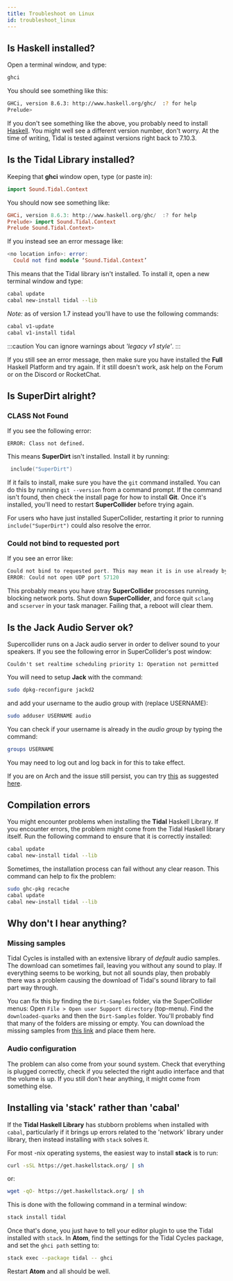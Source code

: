 ```yaml
---
title: Troubleshoot on Linux
id: troubleshoot_linux
---
```


## Is Haskell installed?

Open a terminal window, and type:

```bash
ghci
```

You should see something like this:

```bash
GHCi, version 8.6.3: http://www.haskell.org/ghc/  :? for help
Prelude>
```

If you don't see something like the above, you probably need to install [Haskell](https://www.haskell.org/). You might well see a different version number, don't worry. At the time of writing, Tidal is tested against versions right back to 7.10.3.

## Is the Tidal Library installed?

Keeping that **ghci** window open, type (or paste in):

```haskell
import Sound.Tidal.Context
```

You should now see something like:

```haskell
GHCi, version 8.6.3: http://www.haskell.org/ghc/  :? for help
Prelude> import Sound.Tidal.Context
Prelude Sound.Tidal.Context>
```

If you instead see an error message like:

```haskell
<no location info>: error:
  Could not find module ‘Sound.Tidal.Context’
```

This means that the Tidal library isn't installed. To install it, open a new terminal window and type:

```bash
cabal update
cabal new-install tidal --lib
```

*Note:* as of version 1.7 instead you'll have to use the following commands:
```bash
cabal v1-update
cabal v1-install tidal
```

:::caution
You can ignore warnings about *'legacy v1 style'*.
:::

If you still see an error message, then make sure you have installed the **Full** Haskell Platform and try again. If it still doesn't work, ask help on the Forum or on the Discord or RocketChat.

## Is SuperDirt alright?

### CLASS Not Found

If you see the following error:

```
ERROR: Class not defined.
```

This means **SuperDirt** isn't installed. Install it by running:

```c
 include("SuperDirt")
```

If it fails to install, make sure you have the `git` command installed. You can do this by running `git --version` from a command prompt. If the command isn't found, then check the install page for how to install **Git**. Once it's installed, you'll need to restart **SuperCollider** before trying again.

For users who have just installed SuperCollider, restarting it prior to running `include("SuperDirt")` could also resolve the error.

### Could not bind to requested port

If you see an error like:

```c
Could not bind to requested port. This may mean it is in use already by another application.
ERROR: Could not open UDP port 57120
```

This probably means you have stray **SuperCollider** processes running, blocking network ports. Shut down **SuperCollider**, and force quit `sclang` and `scserver` in your task manager. Failing that, a reboot will clear them.

## Is the Jack Audio Server ok?

Supercollider runs on a Jack audio server in order to deliver sound to
your speakers. If you see the following error in SuperCollider's post window:

```
Couldn't set realtime scheduling priority 1: Operation not permitted
```

You will need to setup **Jack** with the command:

```bash
sudo dpkg-reconfigure jackd2
```

and add your username to the audio group with (replace USERNAME):

```bash
sudo adduser USERNAME audio
```

You can check if your username is already in the *audio group* by typing the command:

```bash
groups USERNAME
```

You may need to log out and log back in for this to take effect.

If you are on Arch and the issue still persist, you can try [this](https://jackaudio.org/faq/linux_rt_config.html) as suggested [here](https://github.com/tidalcycles/Tidal/issues/707).

## Compilation errors

You might encounter problems when installing the **Tidal** Haskell Library. If you encounter errors, the problem might come from the Tidal Haskell library itself. Run the following command to ensure that it is correctly installed:

```bash
cabal update
cabal new-install tidal --lib
```

Sometimes, the installation process can fail without any clear reason. This command can help to fix the problem:

```bash
sudo ghc-pkg recache
cabal update
cabal new-install tidal --lib
```

## Why don't I hear anything?

### Missing samples

Tidal Cycles is installed with an extensive library of *default* audio samples. The download can sometimes fail, leaving you without any sound to play. If everything seems to be working, but not all sounds play, then probably there was a problem causing the download of Tidal's sound library to fail part way through.

You can fix this by finding the `Dirt-Samples` folder, via the SuperCollider menus: Open `File > Open user Support directory` (top-menu). Find the `downloaded-quarks` and then the `Dirt-Samples` folder. You'll probably find that many of the folders are missing or empty. You can download the missing samples from [this link](https://github.com/musikinformatik/Dirt-Samples) and place them here.

### Audio configuration

The problem can also come from your sound system. Check that everything is plugged correctly, check if you selected the right audio interface and that the volume is up. If you still don't hear anything, it might come from something else.

## Installing via 'stack' rather than 'cabal'

If the **Tidal Haskell Library** has stubborn problems when installed with
`cabal`, particularly if it brings up errors related to the 'network'
library under library, then instead installing with `stack` solves it.

For most -nix operating systems, the easiest way to install **stack** is to run:

```bash
curl -sSL https://get.haskellstack.org/ | sh
```
or:

```bash
wget -qO- https://get.haskellstack.org/ | sh
```

This is done with the following command in a terminal window:

```bash
stack install tidal
```

Once that's done, you just have to tell your editor plugin to use the Tidal
installed with `stack`. In **Atom**, find the settings for the Tidal Cycles
package, and set the `ghci path` setting to:

``` bash
stack exec --package tidal -- ghci
```

Restart **Atom** and all should be well.
